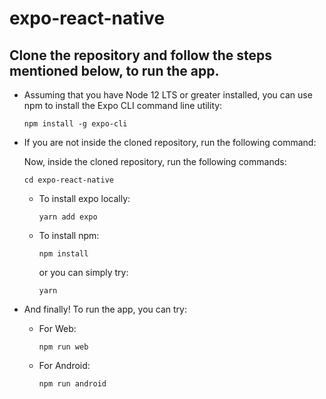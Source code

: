 # expo-react-native
## Clone the repository and follow the steps mentioned below, to run the app.

<ul>
<li><p>Assuming that you have Node 12 LTS or greater installed, you can use npm to install the Expo CLI command line utility:</p></li>

```
npm install -g expo-cli
```

<li><p>If you are not inside the cloned repository, run the following command:</p></li>
<p>Now, inside the cloned repository, run the following commands:</p>

```
cd expo-react-native
```

<ul>
<li><p>To install expo locally:</p></li>

```
yarn add expo
```

<li><p>To install npm:</p></li>

```
npm install
```

<p>or you can simply try:</p>

```
yarn
```

</ul>

<li><p>And finally! To run the app, you can try:</p></li>
<ul>
<li><p>For Web:</p></li>

```
npm run web
```

<li><p>For Android:</p></li>

```
npm run android
```
